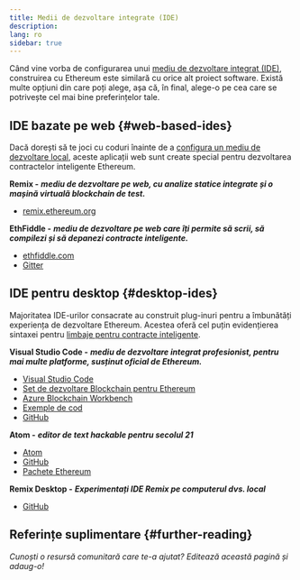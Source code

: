 ```yaml
---
title: Medii de dezvoltare integrate (IDE)
description:
lang: ro
sidebar: true
---
```


Când vine vorba de configurarea unui [mediu de dezvoltare integrat (IDE)](https://en.wikipedia.org/wiki/Integrated_development_environment), construirea cu Ethereum este similară cu orice alt proiect software. Există multe opțiuni din care poți alege, așa că, în final, alege-o pe cea care se potrivește cel mai bine preferințelor tale.

## IDE bazate pe web {#web-based-ides}

Dacă dorești să te joci cu coduri înainte de a [configura un mediu de dezvoltare local](/developers/local-environment/), aceste aplicații web sunt create special pentru dezvoltarea contractelor inteligente Ethereum.

**Remix -** **_mediu de dezvoltare pe web, cu analize statice integrate și o mașină virtuală blockchain de test._**

- [remix.ethereum.org](https://remix.ethereum.org/)

**EthFiddle -** **_mediu de dezvoltare pe web care îți permite să scrii, să compilezi și să depanezi contracte inteligente._**

- [ethfiddle.com](https://ethfiddle.com/)
- [Gitter](https://gitter.im/loomnetwork/ethfiddle)

## IDE pentru desktop {#desktop-ides}

Majoritatea IDE-urilor consacrate au construit plug-inuri pentru a îmbunătăți experiența de dezvoltare Ethereum. Acestea oferă cel puțin evidențierea sintaxei pentru [limbaje pentru contracte inteligente](/developers/docs/smart-contracts/languages/).

**Visual Studio Code -** **_mediu de dezvoltare integrat profesionist, pentru mai multe platforme, susținut oficial de Ethereum._**

- [Visual Studio Code](https://code.visualstudio.com/)
- [Set de dezvoltare Blockchain pentru Ethereum](https://marketplace.visualstudio.com/items?itemName=AzBlockchain.azure-blockchain)
- [Azure Blockchain Workbench](https://azuremarketplace.microsoft.com/en-us/marketplace/apps/microsoft-azure-blockchain.azure-blockchain-workbench?tab=Overview)
- [Exemple de cod](https://github.com/Azure-Samples/blockchain/blob/master/blockchain-workbench/application-and-smart-contract-samples/readme.md)
- [GitHub](https://github.com/microsoft/vscode)

**Atom -** **_editor de text hackable pentru secolul 21_**

- [Atom](https://atom.io/)
- [GitHub](https://github.com/atom)
- [Pachete Ethereum](https://atom.io/packages/search?utf8=%E2%9C%93&q=keyword%3Aethereum&commit=Search)

**Remix Desktop -** **_Experimentați IDE Remix pe computerul dvs. local_**

- [GitHub](https://github.com/ethereum/remix-desktop)

## Referințe suplimentare {#further-reading}

_Cunoști o resursă comunitară care te-a ajutat? Editează această pagină și adaug-o!_
